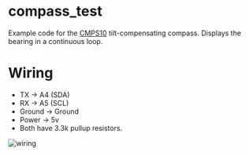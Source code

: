 compass_test
============

Example code for the
[CMPS10](http://www.robot-electronics.co.uk/htm/cmps10doc.htm)
tilt-compensating compass. Displays the bearing in a continuous loop.

Wiring
======

* TX -> A4 (SDA)
* RX -> A5 (SCL)
* Ground -> Ground
* Power -> 5v
* Both have 3.3k pullup resistors.

![wiring](https://raw.github.com/AberSailbot/arduino-test-dev/master/compass_test/wiring.jpg "Photograph of wiring for the compass and arduino")
